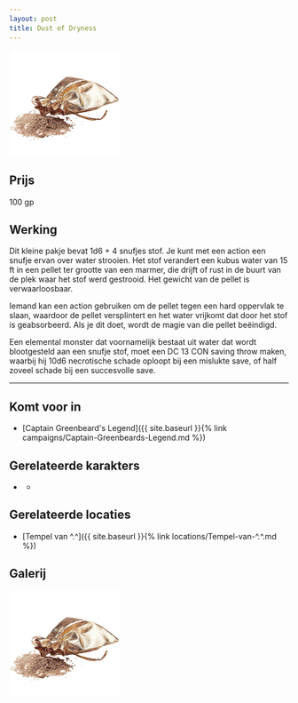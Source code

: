 ```yaml
---
layout: post
title: Dust of Dryness
---
```


<img src="../images/Dust of Dryness.png" alt="Dust of Dryness" width=200>

## Prijs
100 gp

## Werking
Dit kleine pakje bevat 1d6 + 4 snufjes stof. Je kunt met een action een snufje ervan over water strooien. Het stof verandert een kubus water van 15 ft in een pellet ter grootte van een marmer, die drijft of rust in de buurt van de plek waar het stof werd gestrooid. Het gewicht van de pellet is verwaarloosbaar.

Iemand kan een action gebruiken om de pellet tegen een hard oppervlak te slaan, waardoor de pellet versplintert en het water vrijkomt dat door het stof is geabsorbeerd. Als je dit doet, wordt de magie van die pellet beëindigd.

Een elemental monster dat voornamelijk bestaat uit water dat wordt blootgesteld aan een snufje stof, moet een DC 13 CON saving throw maken, waarbij hij 10d6 necrotische schade oploopt bij een mislukte save, of half zoveel schade bij een succesvolle save.

---

## Komt voor in
* [Captain Greenbeard's Legend]({{ site.baseurl }}{% link campaigns/Captain-Greenbeards-Legend.md %})

## Gerelateerde karakters
* -

## Gerelateerde locaties
* [Tempel van ^.^]({{ site.baseurl }}{% link locations/Tempel-van-^.^.md %})

## Galerij
<img src="../images/Dust of Dryness.png" alt="Dust of Dryness" width=200>